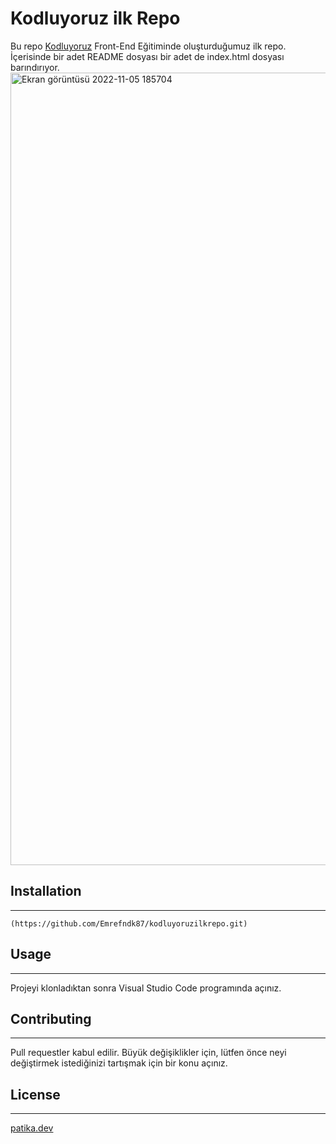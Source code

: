 # **Kodluyoruz ilk Repo**
Bu repo [Kodluyoruz](https://kodluyoruz.com) Front-End Eğitiminde oluşturduğumuz ilk repo. İçerisinde bir adet README dosyası bir adet de index.html dosyası barındırıyor.
<img width="1268" alt="Ekran görüntüsü 2022-11-05 185704" src="https://user-images.githubusercontent.com/117522485/200130878-a3166e7b-bcde-420c-a5f5-4ffeb4667711.png">

## **Installation** 
-------
`(https://github.com/Emrefndk87/kodluyoruzilkrepo.git)`

## **Usage**
---
Projeyi klonladıktan sonra Visual Studio Code programında açınız.    

## **Contributing**
---
Pull requestler kabul edilir. Büyük değişiklikler için, lütfen önce neyi değiştirmek istediğinizi tartışmak için bir konu açınız.
## **License**
---
[patika.dev](https://patika.dev)



